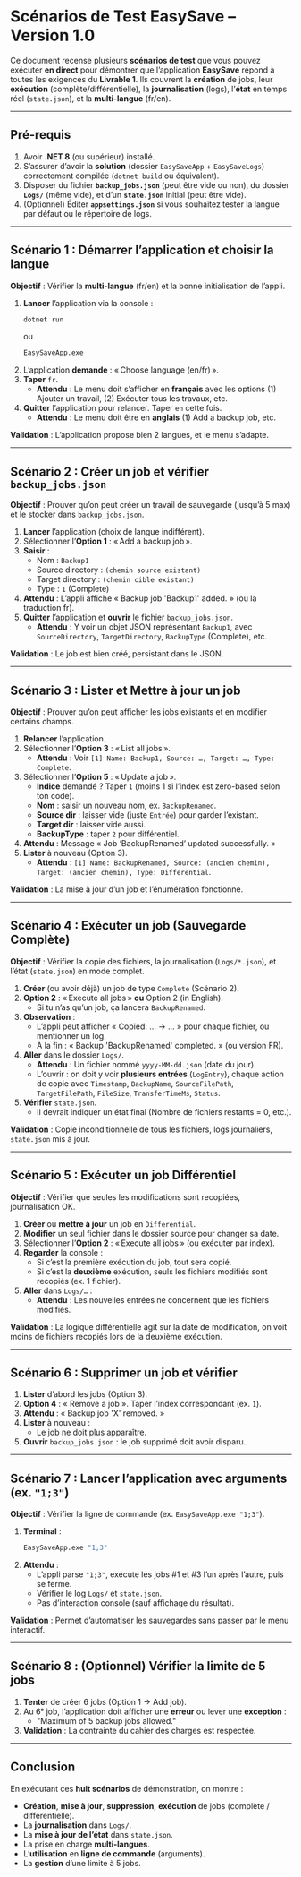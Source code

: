 # Scénarios de Test EasySave – Version 1.0

Ce document recense plusieurs **scénarios de test** que vous pouvez exécuter **en direct** pour démontrer que l’application **EasySave** répond à toutes les exigences du **Livrable 1**. Ils couvrent la **création** de jobs, leur **exécution** (complète/différentielle), la **journalisation** (logs), l’**état** en temps réel (`state.json`), et la **multi-langue** (fr/en).

---

## **Pré-requis**

1. Avoir **.NET 8** (ou supérieur) installé.  
2. S’assurer d’avoir la **solution** (dossier `EasySaveApp` + `EasySaveLogs`) correctement compilée (`dotnet build` ou équivalent).  
3. Disposer du fichier **`backup_jobs.json`** (peut être vide ou non), du dossier **`Logs/`** (même vide), et d’un **`state.json`** initial (peut être vide).  
4. (Optionnel) Éditer **`appsettings.json`** si vous souhaitez tester la langue par défaut ou le répertoire de logs.

---

## **Scénario 1 : Démarrer l’application et choisir la langue**

**Objectif** : Vérifier la **multi-langue** (fr/en) et la bonne initialisation de l’appli.

1. **Lancer** l’application via la console :  
   ```bash
   dotnet run
   ```
   ou  
   ```bash
   EasySaveApp.exe
   ```
2. L’application **demande** : « Choose language (en/fr) ».  
3. **Taper** `fr`.  
   - **Attendu** : Le menu doit s’afficher en **français** avec les options (1) Ajouter un travail, (2) Exécuter tous les travaux, etc.  
4. **Quitter** l’application pour relancer. Taper `en` cette fois.  
   - **Attendu** : Le menu doit être en **anglais** (1) Add a backup job, etc.

**Validation** : L’application propose bien 2 langues, et le menu s’adapte.  

---

## **Scénario 2 : Créer un job et vérifier `backup_jobs.json`**

**Objectif** : Prouver qu’on peut créer un travail de sauvegarde (jusqu’à 5 max) et le stocker dans `backup_jobs.json`.

1. **Lancer** l’application (choix de langue indifférent).  
2. Sélectionner l’**Option 1** : « Add a backup job ».  
3. **Saisir** :  
   - Nom : `Backup1`  
   - Source directory : `(chemin source existant)`  
   - Target directory : `(chemin cible existant)`  
   - Type : `1` (Complete)  
4. **Attendu** : L’appli affiche « Backup job 'Backup1' added. » (ou la traduction fr).  
5. **Quitter** l’application et **ouvrir** le fichier `backup_jobs.json`.  
   - **Attendu** : Y voir un objet JSON représentant `Backup1`, avec `SourceDirectory`, `TargetDirectory`, `BackupType` (Complete), etc.

**Validation** : Le job est bien créé, persistant dans le JSON.

---

## **Scénario 3 : Lister et Mettre à jour un job**

**Objectif** : Prouver qu’on peut afficher les jobs existants et en modifier certains champs.

1. **Relancer** l’application.  
2. Sélectionner l’**Option 3** : « List all jobs ».  
   - **Attendu** : Voir `[1] Name: Backup1, Source: …, Target: …, Type: Complete`.  
3. Sélectionner l’**Option 5** : « Update a job ».  
   - **Indice** demandé ? Taper `1` (moins 1 si l’index est zero-based selon ton code).  
   - **Nom** : saisir un nouveau nom, ex. `BackupRenamed`.  
   - **Source dir** : laisser vide (juste `Entrée`) pour garder l’existant.  
   - **Target dir** : laisser vide aussi.  
   - **BackupType** : taper `2` pour différentiel.  
4. **Attendu** : Message « Job ‘BackupRenamed’ updated successfully. »  
5. **Lister** à nouveau (Option 3).  
   - **Attendu** : `[1] Name: BackupRenamed, Source: (ancien chemin), Target: (ancien chemin), Type: Differential`.

**Validation** : La mise à jour d’un job et l’énumération fonctionne.

---

## **Scénario 4 : Exécuter un job (Sauvegarde Complète)**

**Objectif** : Vérifier la copie des fichiers, la journalisation (`Logs/*.json`), et l’état (`state.json`) en mode complet.

1. **Créer** (ou avoir déjà) un job de type `Complete` (Scénario 2).  
2. **Option 2** : « Execute all jobs » **ou** Option 2 (in English).  
   - Si tu n’as qu’un job, ça lancera `BackupRenamed`.  
3. **Observation** :  
   - L’appli peut afficher « Copied: … -> … » pour chaque fichier, ou mentionner un log.  
   - À la fin : « Backup 'BackupRenamed' completed. » (ou version FR).  
4. **Aller** dans le dossier `Logs/`.  
   - **Attendu** : Un fichier nommé `yyyy-MM-dd.json` (date du jour).  
   - L’ouvrir : on doit y voir **plusieurs entrées** (`LogEntry`), chaque action de copie avec `Timestamp`, `BackupName`, `SourceFilePath`, `TargetFilePath`, `FileSize`, `TransferTimeMs`, `Status`.  
5. **Vérifier** `state.json`.  
   - Il devrait indiquer un état final (Nombre de fichiers restants = 0, etc.).

**Validation** : Copie inconditionnelle de tous les fichiers, logs journaliers, `state.json` mis à jour.

---

## **Scénario 5 : Exécuter un job Différentiel**

**Objectif** : Vérifier que seules les modifications sont recopiées, journalisation OK.

1. **Créer** ou **mettre à jour** un job en `Differential`.  
2. **Modifier** un seul fichier dans le dossier source pour changer sa date.  
3. Sélectionner l’**Option 2** : « Execute all jobs » (ou exécuter par index).  
4. **Regarder** la console :  
   - Si c’est la première exécution du job, tout sera copié.  
   - Si c’est la **deuxième** exécution, seuls les fichiers modifiés sont recopiés (ex. 1 fichier).  
5. **Aller** dans `Logs/…` :  
   - **Attendu** : Les nouvelles entrées ne concernent que les fichiers modifiés.

**Validation** : La logique différentielle agit sur la date de modification, on voit moins de fichiers recopiés lors de la deuxième exécution.

---

## **Scénario 6 : Supprimer un job et vérifier**

1. **Lister** d’abord les jobs (Option 3).  
2. **Option 4** : « Remove a job ». Taper l’index correspondant (ex. `1`).  
3. **Attendu** : « Backup job 'X' removed. »  
4. **Lister** à nouveau :  
   - Le job ne doit plus apparaître.  
5. **Ouvrir** `backup_jobs.json` : le job supprimé doit avoir disparu.

---

## **Scénario 7 : Lancer l’application avec arguments** (ex. `"1;3"`)

**Objectif** : Vérifier la ligne de commande (ex. `EasySaveApp.exe "1;3"`).

1. **Terminal** :  
   ```bash
   EasySaveApp.exe "1;3"
   ```
2. **Attendu** :  
   - L’appli parse `"1;3"`, exécute les jobs #1 et #3 l’un après l’autre, puis se ferme.  
   - Vérifier le log `Logs/` et `state.json`.  
   - Pas d’interaction console (sauf affichage du résultat).

**Validation** : Permet d’automatiser les sauvegardes sans passer par le menu interactif.

---

## **Scénario 8 : (Optionnel) Vérifier la limite de 5 jobs**

1. **Tenter** de créer 6 jobs (Option 1 → Add job).  
2. Au 6ᵉ job, l’application doit afficher une **erreur** ou lever une **exception** :  
   - "Maximum of 5 backup jobs allowed."  
3. **Validation** : La contrainte du cahier des charges est respectée.

---

## **Conclusion**

En exécutant ces **huit scénarios** de démonstration, on montre :

- **Création**, **mise à jour**, **suppression**, **exécution** de jobs (complète / différentielle).  
- La **journalisation** dans `Logs/`.  
- La **mise à jour de l’état** dans `state.json`.  
- La prise en charge **multi-langues**.  
- L’**utilisation** en **ligne de commande** (arguments).  
- La **gestion** d’une limite à 5 jobs.
